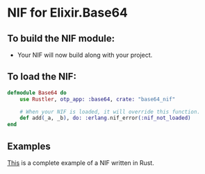 # NIF for Elixir.Base64

## To build the NIF module:

- Your NIF will now build along with your project.

## To load the NIF:

```elixir
defmodule Base64 do
    use Rustler, otp_app: :base64, crate: "base64_nif"

    # When your NIF is loaded, it will override this function.
    def add(_a, _b), do: :erlang.nif_error(:nif_not_loaded)
end
```

## Examples

[This](https://github.com/hansihe/NifIo) is a complete example of a NIF written in Rust.
